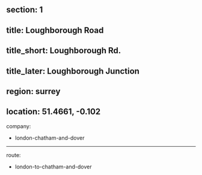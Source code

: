 section: 1
----
title: Loughborough Road
----
title_short: Loughborough Rd.
----
title_later: Loughborough Junction
----
region: surrey
----
location: 51.4661, -0.102
----
company:
- london-chatham-and-dover
----
route:
- london-to-chatham-and-dover
